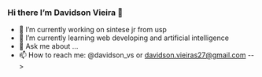 ### Hi there I’m Davidson Vieira 👋

- 🔭 I’m currently working on sintese jr from usp
- 🌱 I’m currently learning web developing and artificial intelligence 
- 💬 Ask me about ...
- 📫 How to reach me: @davidson_vs or davidson.vieiras27@gmail.com
-->
